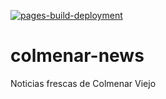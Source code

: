 [![pages-build-deployment](https://github.com/jaimejim/colmenar-news/actions/workflows/pages/pages-build-deployment/badge.svg)](https://github.com/jaimejim/colmenar-news/actions/workflows/pages/pages-build-deployment)

# colmenar-news
Noticias frescas de Colmenar Viejo
